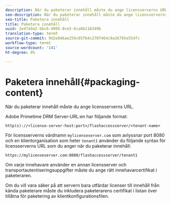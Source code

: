 ```yaml
---
description: När du paketerar innehåll måste du ange licensserverns URL.
seo-description: När du paketerar innehåll måste du ange licensserverns URL.
seo-title: Paketera innehåll
title: Paketera innehåll
uuid: 2e47a9a2-bbc6-4995-8ce5-6ca6b116349b
translation-type: tm+mt
source-git-commit: 9d2e046ae259c05fb4c278f464c9a26795e554fc
workflow-type: tm+mt
source-wordcount: '141'
ht-degree: 0%

---
```



# Paketera innehåll{#packaging-content}

När du paketerar innehåll måste du ange licensserverns URL.

Adobe Primetime DRM Server-URL:en har följande format:

```
http(s)://<license-server-host:port>/flashaccessserver/<tenant-name>
```

För licensserverns värdnamn `mylicenseserver.com` som avlyssnar port 8080 och en klientorganisation som heter *`tenant1`* använder du följande syntax för licensserverns URL som du anger när du paketerar innehåll:

```
https://mylicenseserver.com:8080/flashaccessserver/tenant1
```

Om varje innehavare använder en annan licensserver och transportautentiseringsuppgifter måste du ange rätt innehavarcertifikat i paketeraren.

Om du vill vara säker på att servern bara utfärdar licenser till innehåll från kända paketerare måste du inkludera paketerarens certifikat i listan över tillåtna för paketering av klientkonfigurationsfilen.
